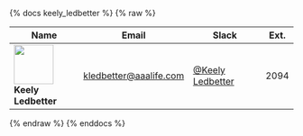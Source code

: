 {% docs keely_ledbetter %}
{% raw %}

|Name|Email|Slack|Ext.|
|----|-----|-----|----|
|<img src="https://ca.slack-edge.com/TDCJ5T84R-UTT1L30R2-b5fb7eb197ac-512" width="70"><br>**Keely Ledbetter** | [kledbetter@aaalife.com](mailto:kledbetter@aaalife.com) | [@Keely Ledbetter](https://aaainsights.slack.com/team/UTT1L30R2) | 2094 |

{% endraw %}
{% enddocs %}
